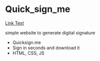 # Quick_sign_me
[Link Text](https://vinay0700.github.io/Quick_sign_me/)

simple website to generate digital signature
* Quicksign.me
* Sign in seconds and download it
* HTML, CSS, JS
